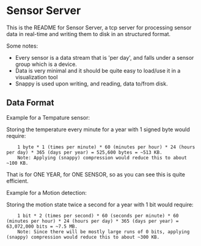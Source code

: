 # Sensor Server

This is the README for Sensor Server, a tcp server for processing sensor data in real-time and writing them to disk in an structured format.

Some notes:

- Every sensor is a data stream that is 'per day', and falls under a sensor group which is a device.
- Data is very minimal and it should be quite easy to load/use it in a visualization tool
- Snappy is used upon writing, and reading, data to/from disk.

## Data Format

Example for a Tempature sensor:

Storing the temperature every minute for a year with 1 signed byte would require:
```
    1 byte * 1 (times per minute) * 60 (minutes per hour) * 24 (hours per day) * 365 (days per year) = 525,600 bytes = ~513 KB.
    Note: Applying (snappy) compression would reduce this to about ~100 KB.
```
That is for ONE YEAR, for ONE SENSOR, so as you can see this is quite efficient.


Example for a Motion detection:

Storing the motion state twice a second for a year with 1 bit would require:
```
    1 bit * 2 (times per second) * 60 (seconds per minute) * 60 (minutes per hour) * 24 (hours per day) * 365 (days per year) = 63,072,000 bits = ~7.5 MB.
    Note: Since there will be mostly large runs of 0 bits, applying (snappy) compression would reduce this to about ~300 KB.
```

